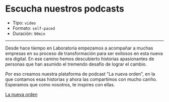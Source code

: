 # Escucha nuestros podcasts

* Tipo: `video`
* Formato: `self-paced`
* Duración: `90min`

***

Desde hace tiempo en Laboratoria empezamos a acompañar a muchas empresas en su proceso de transformación para ser exitosos en esta nueva era digital. En ese camino hemos descubierto historias apasionantes de personas que han asumido el tremendo desafío de lograr el cambio.

Por eso creamos nuestra plataforma de podcast "La nueva orden", en la que contamos esas historias y ahora las compartimos con mucho cariño. Esperamos que como nosotros, te inspires con ellas.

[La nueva orden](https://open.spotify.com/show/4gsj1KppX6ekPXcuCsqkka?si=zb-tVho2SMWAfrfYwm5hOw)
